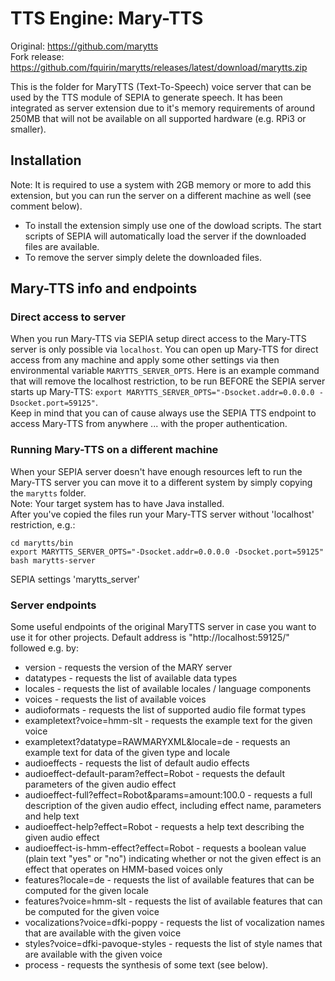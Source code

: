 # TTS Engine: Mary-TTS

Original: https://github.com/marytts  
Fork release: https://github.com/fquirin/marytts/releases/latest/download/marytts.zip  
  
This is the folder for MaryTTS (Text-To-Speech) voice server that can be used by the TTS module of SEPIA to generate speech.
It has been integrated as server extension due to it's memory requirements of around 250MB that will not be available on all supported hardware (e.g. RPi3 or smaller).  

## Installation

Note: It is required to use a system with 2GB memory or more to add this extension, but you can run the server on a different machine as well (see comment below). 
  
* To install the extension simply use one of the dowload scripts. The start scripts of SEPIA will automatically load the server if the downloaded files are available.  
* To remove the server simply delete the downloaded files.

## Mary-TTS info and endpoints

### Direct access to server

When you run Mary-TTS via SEPIA setup direct access to the Mary-TTS server is only possible via `localhost`. You can open up Mary-TTS for direct access from any machine and apply some other settings via then environmental variable `MARYTTS_SERVER_OPTS`.
Here is an example command that will remove the localhost restriction, to be run BEFORE the SEPIA server starts up Mary-TTS: `export MARYTTS_SERVER_OPTS="-Dsocket.addr=0.0.0.0 -Dsocket.port=59125"`.  
Keep in mind that you can of cause always use the SEPIA TTS endpoint to access Mary-TTS from anywhere ... with the proper authentication.

### Running Mary-TTS on a different machine

When your SEPIA server doesn't have enough resources left to run the Mary-TTS server you can move it to a different system by simply copying the `marytts` folder.  
Note: Your target system has to have Java installed.  
After you've copied the files run your Mary-TTS server without 'localhost' restriction, e.g.:
```
cd marytts/bin
export MARYTTS_SERVER_OPTS="-Dsocket.addr=0.0.0.0 -Dsocket.port=59125"
bash marytts-server
```

SEPIA settings 'marytts_server'

### Server endpoints

Some useful endpoints of the original MaryTTS server in case you want to use it for other projects. 
Default address is "http://localhost:59125/" followed e.g. by:

* version - requests the version of the MARY server
* datatypes - requests the list of available data types
* locales - requests the list of available locales / language components
* voices - requests the list of available voices
* audioformats - requests the list of supported audio file format types
* exampletext?voice=hmm-slt - requests the example text for the given voice
* exampletext?datatype=RAWMARYXML&amp;locale=de - requests an example text for data of the given type and locale
* audioeffects - requests the list of default audio effects
* audioeffect-default-param?effect=Robot - requests the default parameters of the given audio effect
* audioeffect-full?effect=Robot&amp;params=amount:100.0 - requests a full description of the given audio effect, including effect name, parameters and help text
* audioeffect-help?effect=Robot - requests a help text describing the given audio effect
* audioeffect-is-hmm-effect?effect=Robot - requests a boolean value (plain text "yes" or "no") indicating whether or not the given effect is an effect that operates on HMM-based voices only
* features?locale=de - requests the list of available features that can be computed for the given locale
* features?voice=hmm-slt - requests the list of available features that can be computed for the given voice
* vocalizations?voice=dfki-poppy - requests the list of vocalization names that are available with the given voice
* styles?voice=dfki-pavoque-styles - requests the list of style names that are available with the given voice
* process - requests the synthesis of some text (see below).
